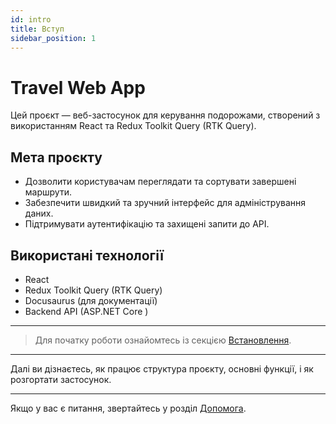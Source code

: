 ```yaml
---
id: intro
title: Вступ
sidebar_position: 1
---
```


# Travel Web App

Цей проєкт — веб-застосунок для керування подорожами, створений з використанням React та Redux Toolkit Query (RTK Query).

## Мета проєкту

- Дозволити користувачам переглядати та сортувати завершені маршрути.
- Забезпечити швидкий та зручний інтерфейс для адміністрування даних.
- Підтримувати аутентифікацію та захищені запити до API.

## Використані технології

- React
- Redux Toolkit Query (RTK Query)
- Docusaurus (для документації)
- Backend API (ASP.NET Core )

---

> Для початку роботи ознайомтесь із секцією [Встановлення](./installation).

---

Далі ви дізнаєтесь, як працює структура проєкту, основні функції, і як розгортати застосунок.

---

Якщо у вас є питання, звертайтесь у розділ [Допомога](./support).
